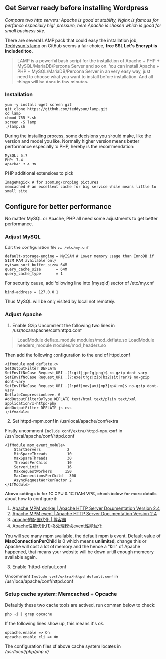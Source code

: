 ## Get Server ready before installing Wordpress ##

*Compare two http servers: Apache is good at stability, Nginx is famous for perfance especially high pressure, here Apache is chosen which is good for small business site.*

There are several LAMP pack that could easy the installation job, [Teddysun's lamp](https://github.com/teddysun/lamp) on GitHub seems a fair choice, **free SSL Let's Encrypt is included too.**

> LAMP is a powerful bash script for the installation of Apache + PHP + MySQL/MariaDB/Percona Server and so on. You can install Apache + PHP + MySQL/MariaDB/Percona Server in an very easy way, just need to choose what you want to install before installation. And all things will be done in few minutes.

### Installation ###

```
yum -y install wget screen git
git clone https://github.com/teddysun/lamp.git
cd lamp
chmod 755 *.sh
screen -S lamp
./lamp.sh
```

During the installing process, some decisions you should make, like the version  and model you like. Normally higher version means better performance especially to PHP, hereby is the recommendation:

```
MySQL: 5.7
PHP: 7.4
Apache: 2.4.39
```

PHP additional extensions to pick

```
ImageMagick # for zooming/croping pictures
memcached # an excellent cache for big service while means little to small site
```

## Configure for better performance ##

No matter MySQL or Apache, PHP all need some adjustments to get better performance.

### Adjust MySQL ###

Edit the configuration file
`vi /etc/my.cnf`

```
default-storage-engine = MyISAM # Lower memory usage than InnoDB if 512M RAM available only
myisam_sort_buffer_size= 64M
query_cache_size       = 64M
query_cache_type       = 1

```
For security cause, add following line into [mysqld] sector of /etc/my.cnf

`bind-address = 127.0.0.1`

Thus MySQL will be only visited by local not remotely.



### Adjust Apache ###

1. Enable Gzip
Uncomment the following two lines in /usr/local/apache/conf/httpd.conf

>LoadModule deflate_module modules/mod_deflate.so
>LoadModule headers_module modules/mod_headers.so

Then add the following configuration to the end of httpd.conf

```
<ifmodule mod_deflate.c>
SetOutputFilter DEFLATE
SetEnvIfNoCase Request_URI .(?:gif|jpe?g|png)$ no-gzip dont-vary
SetEnvIfNoCase Request_URI .(?:exe|t?gz|zip|bz2|sit|rar)$ no-gzip dont-vary 
SetEnvIfNoCase Request_URI .(?:pdf|mov|avi|mp3|mp4|rm)$ no-gzip dont-vary
DeflateCompressionLevel 6
AddOutputFilterByType DEFLATE text/html text/plain text/xml application/x-httpd-php
AddOutputFilter DEFLATE js css
</ifmodule>
```

2. Set httpd-mpm.conf in /usr/local/apache/conf/extra

Firstly uncomment `Include conf/extra/httpd-mpm.conf` in /usr/local/apache/conf/httpd.conf

```
<IfModule mpm_event_module>
    StartServers            2 
    MinSpareThreads         10
    MaxSpareThreads         30
    ThreadsPerChild         10
    ServerLimit             16
    MaxRequestWorkers      150
    MaxConnectionsPerChild   300
    AsyncRequestWorkerFactor 2
</IfModule>
```
Above settings is for 1G CPU & 1G RAM VPS, check below for more details about how to configure it:

1. [Apache MPM worker | Apache HTTP Server Documentation Version 2.4
](http://httpd.apache.org/docs/2.4/zh-cn/mod/worker.html)
2. [Apache MPM event | Apache HTTP Server Documentation Version 2.4](http://httpd.apache.org/docs/2.4/zh-cn/mod/event.html)
3. [apache的配置优化 | 博客园](http://www.cnblogs.com/window07/archive/2009/06/08/1498566.html)
4. [
Apache性能优化(1):多处理模块event性能优化](https://www.jianxiangqiao.com/apache2-4-optimizing/)

You will see many mpm available, the default mpm is event. 
Default value of **MaxConnectionPerChild** is 0 which means **unlimited**, change this or Apache will cost a lot of memory and the hence a "Kill" of Apache happened, that means your website will be down untill enough memeory available again.

3. Enable `httpd-default.conf

Uncomment `Include conf/extra/httpd-default.conf` in /usr/loca/apache/conf/httpd.conf

### Setup cache system: Memcached + Opcache ###

Defaultly these two cache tools are actived, run comman below to check:

`php -i | grep opcache`

If the following lines show up, this means it's ok.

```
opcache.enable => On
opcache.enable_cli => On
```

The configuration files of above cache system locates in */usr/local/php/php.d/*
